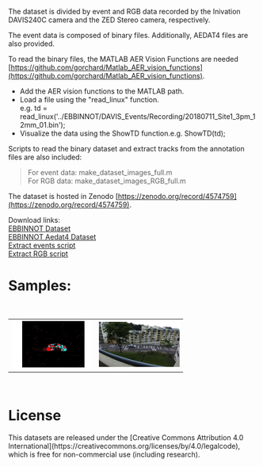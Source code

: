 <!--
.. title: Dataset
.. slug: dataset
.. date: 2021-02-05 10:59:23 UTC+08:00
.. tags: 
.. category: 
.. link: 
.. description: 
.. type: text
-->

The dataset is divided by event and RGB data recorded by the Inivation DAVIS240C camera and the ZED Stereo camera, respectively.

The event data is composed of binary files. Additionally, AEDAT4 files are also provided.

To read the binary files, the MATLAB AER Vision Functions are needed 
[https://github.com/gorchard/Matlab_AER_vision_functions](https://github.com/gorchard/Matlab_AER_vision_functions).

<ul>
    <li>Add the AER vision functions to the MATLAB path.</li>
    <li>Load a file using the "read_linux" function.<br> e.g. td = read_linux('../EBBINNOT/DAVIS_Events/Recording/20180711_Site1_3pm_12mm_01.bin'); </li>
    <li>Visualize the data using the ShowTD function.e.g. ShowTD(td);</li>
</ul>


Scripts to read the binary dataset and extract tracks from the annotation files are also included:
>For event data: make_dataset_images_full.m<br>
>For RGB data: make_dataset_images_RGB_full.m

The dataset is hosted in Zenodo [https://zenodo.org/record/4574759](https://zenodo.org/record/4574759).

Download links:
<br><a href="https://zenodo.org/record/4574759/files/EBBINNOT.zip?download=1">EBBINNOT Dataset</a>
<br><a href="https://zenodo.org/record/4574759/files/EBBINNOT_AEDAT4.zip?download=1">EBBINNOT Aedat4 Dataset</a>
<br><a href="https://zenodo.org/record/4574759/files/make_dataset_images_full.m?download=1">Extract events script</a>               
<a href="https://zenodo.org/record/4574759/files/make_dataset_images_RGB_full.m?download=1">Extract RGB script</a>

<h1>Samples:</h1>
<table style="width:70%">
  <tr>
    <td align=left><img src="/images/Dataset/event_Ebbinnot.jpg" width="500"/></td> 
    <td align=right><img src="/images/Dataset/frame2256.jpg"  width="500"/></td>
  </tr>
</table>
<br />  

<h1>License</h1>
This datasets are released under the [Creative Commons Attribution 4.0 International](https://creativecommons.org/licenses/by/4.0/legalcode), which is free for non-commercial use (including research).
